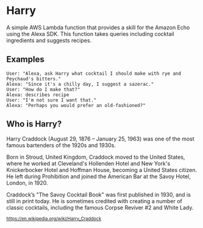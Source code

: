 # Harry

A simple AWS Lambda function that provides a skill for the Amazon Echo using the Alexa SDK. This function takes queries including cocktail ingredients and suggests recipes.

## Examples
    User: "Alexa, ask Harry what cocktail I should make with rye and Peychaud's bitters."
    Alexa: "Since it's a chilly day, I suggest a sazerac."
    User: "How do I make that?"
    Alexa: describes recipe
    User: "I'm not sure I want that."
    Alexa: "Perhaps you would prefer an old-fashioned?"

## Who is Harry?

Harry Craddock (August 29, 1876 – January 25, 1963) was one of the most famous bartenders of the 1920s and 1930s.

Born in Stroud, United Kingdom, Craddock moved to the United States, where he worked at Cleveland's Hollenden Hotel and New York's Knickerbocker Hotel and Hoffman House, becoming a United States citizen. He left during Prohibition and joined the American Bar at the Savoy Hotel, London, in 1920.

Craddock’s "The Savoy Cocktail Book" was first published in 1930, and is still in print today. He is sometimes credited with creating a number of classic cocktails, including the famous Corpse Reviver #2 and White Lady.

<sub>https://en.wikipedia.org/wiki/Harry_Craddock</sub>
